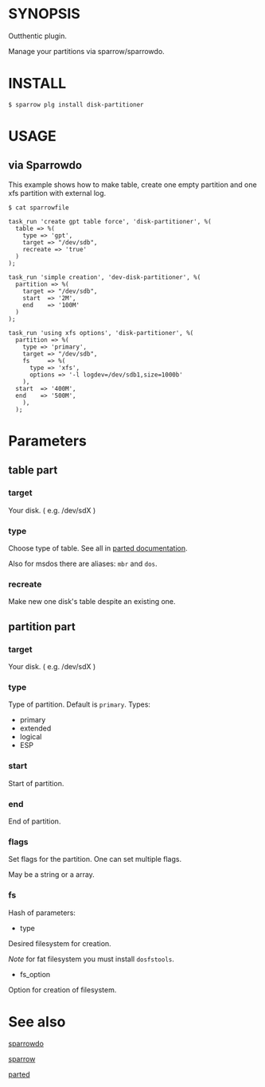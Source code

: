 # SYNOPSIS

Outthentic plugin.

Manage your partitions via sparrow/sparrowdo.

# INSTALL

    $ sparrow plg install disk-partitioner

# USAGE

## via Sparrowdo

This example shows how to make table, create one empty partition and one xfs partition with external log.

    $ cat sparrowfile
    
    task_run 'create gpt table force', 'disk-partitioner', %(
      table => %(
        type => 'gpt',
        target => "/dev/sdb",
        recreate => 'true'
      )
    );

    task_run 'simple creation', 'dev-disk-partitioner', %(
      partition => %(
        target => "/dev/sdb",
        start  => '2M',
        end    => '100M'
      )
    );

    task_run 'using xfs options', 'disk-partitioner', %(
      partition => %(
        type => 'primary',
        target => "/dev/sdb",
        fs     => %(
          type => 'xfs',
          options => '-l logdev=/dev/sdb1,size=1000b'
        ),
      start  => '400M',
      end    => '500M',
        ),
      );

# Parameters
## table part
### target
Your disk. ( e.g. /dev/sdX )

### type
Choose type of table. See all in [parted documentation](https://www.gnu.org/software/parted/manual/html_node/mklabel.html). 

Also for msdos there are aliases: `mbr` and `dos`.

### recreate
Make new one disk's table despite an existing one.

## partition part
### target
Your disk. ( e.g. /dev/sdX )

### type
Type of partition. Default is `primary`. Types:
 - primary
 - extended
 - logical
 - ESP

### start
Start of partition.

### end
End of partition.

### flags
Set flags for the partition. One can set multiple flags. 

May be a string or a array.

### fs
Hash of parameters:
 - type

Desired filesystem for creation. 

*Note* for fat filesystem you must install `dosfstools`.

 - fs_option

Option for creation of filesystem.

# See also
[sparrowdo](https://github.com/melezhik/sparrowdo)

[sparrow](https://github.com/melezhik/sparrow)

[parted](https://www.gnu.org/software/parted/manual/parted.html)

